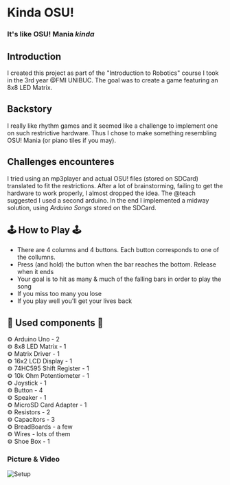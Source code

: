 # Kinda OSU!
### It's like OSU! Mania _kinda_

## Introduction

I created this project as part of the "Introduction to Robotics" course I took
in the 3rd year @FMI UNIBUC. The goal was to create a game featuring an 8x8 LED
Matrix.

## Backstory

I really like rhythm games and it seemed like a challenge to implement one on
such restrictive hardware. Thus I chose to make something resembling OSU! Mania
(or piano tiles if you may).

## Challenges encounteres

I tried using an mp3player and actual OSU! files (stored on SDCard) translated
to fit the restrictions. After a lot of brainstorming, failing to get the
hardware to work properly, I almost dropped the idea. The @teach suggested I
used a second arduino. In the end I implemented a midway solution, using
_Arduino Songs_ stored on the SDCard.

## 🕹️ How to Play 🕹️

* There are 4 columns and 4 buttons. Each button corresponds to one of the collumns.
* Press (and hold) the button when the bar reaches the bottom. Release when it ends
* Your goal is to hit as many & much of the falling bars in order to play the song
* If you miss too many you lose
* If you play well you'll get your lives back


## 🔧 Used components 🔩

⚙  Arduino Uno - 2  
⚙  8x8 LED Matrix - 1  
⚙  Matrix Driver - 1  
⚙  16x2 LCD Display - 1  
⚙  74HC595 Shift Register - 1  
⚙  10k Ohm Potentiometer - 1  
⚙  Joystick - 1  
⚙  Button - 4  
⚙  Speaker - 1  
⚙  MicroSD Card Adapter - 1  
⚙  Resistors - 2  
⚙  Capacitors - 3  
⚙  BreadBoards - a few  
⚙  Wires - lots of them  
⚙  Shoe Box - 1  

### Picture & Video

![Setup]("./assets/setup.png")
